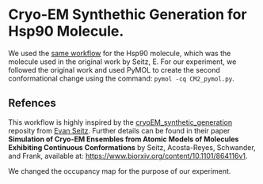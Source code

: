 # Cryo-EM Synthethic Generation for Hsp90 Molecule.
We used the [same workflow](https://github.com/tengyulin/synth_nlrp3.git) for the Hsp90 molecule, which was the molecule used in the original work by Seitz, E. For our experiment, we followed the original work and used PyMOL to create the second conformational change using the command: `pymol -cq CM2_pymol.py`.


## Refences
This workflow is highly inspired by the [cryoEM_synthetic_generation](https://github.com/evanseitz/cryoEM_synthetic_generation) reposity from [Evan Seitz](https://github.com/evanseitz). Further details can be found in their paper **Simulation of Cryo-EM Ensembles from Atomic Models of Molecules Exhibiting Continuous Conformations** by Seitz, Acosta-Reyes, Schwander, and Frank, available at:  https://www.biorxiv.org/content/10.1101/864116v1.

We changed the occupancy map for the purpose of our experiment. 